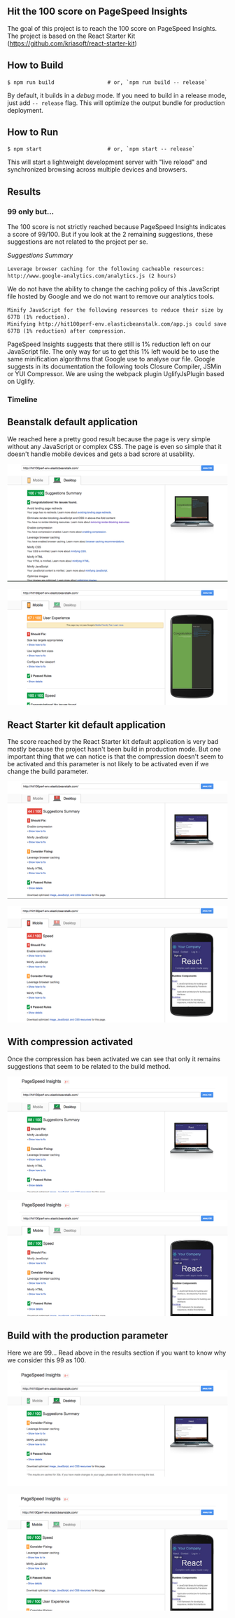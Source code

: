 ## Hit the 100 score on PageSpeed Insights

The goal of this project is to reach the 100 score on PageSpeed Insights. The project is based on the React Starter Kit (https://github.com/kriasoft/react-starter-kit)

## How to Build

```shell
$ npm run build                 # or, `npm run build -- release`
```

By default, it builds in a *debug* mode. If you need to build in a release
mode, just add `-- release` flag. This will optimize the output bundle for
production deployment.

## How to Run

```shell
$ npm start                     # or, `npm start -- release`
```

This will start a lightweight development server with "live reload" and
synchronized browsing across multiple devices and browsers.

## Results

### 99 only but...

The 100 score is not strictly reached because PageSpeed Insights indicates a score of 99/100. But if you look at the 2 remaining suggestions, these suggestions are not related to the project per se.

*Suggestions Summary*

```
Leverage browser caching for the following cacheable resources:
http://www.google-analytics.com/analytics.js (2 hours)
```

We do not have the ability to change the caching policy of this JavaScript file hosted by Google and we do not want to remove our analytics tools.

```
Minify JavaScript for the following resources to reduce their size by 677B (1% reduction).
Minifying http://hit100perf-env.elasticbeanstalk.com/app.js could save 677B (1% reduction) after compression.
```

PageSpeed Insights suggests that there still is 1% reduction left on our JavaScript file. The only way for us to get this 1% left would be to use the same minification algorithms that Google use to analyse our file. Google suggests in its documentation the following tools Closure Compiler, JSMin or YUI Compressor. We are using the webpack plugin UglifyJsPlugin based on Uglify.

### Timeline

## Beanstalk default application

We reached here a pretty good result because the page is very simple without any JavaScript or complex CSS. The page is even so simple that it doesn't handle mobile devices and gets a bad scrore at usability.

![desktop version](https://github.com/benoitvallon/hit-100-pagespeed-insights/blob/master/results/v1-beanstalk-default-app/desktop.png "Desktop version")

![Mobile version](https://github.com/benoitvallon/hit-100-pagespeed-insights/blob/master/results/v1-beanstalk-default-app/mobile.png "Mobile version")

## React Starter kit default application

The score reached by the React Starter kit default application is very bad mostly because the project hasn't been build in production mode. But one important thing that we can notice is that the compression doesn't seem to be activated and this parameter is not likely to be activated even if we change the build parameter.

![desktop version](https://github.com/benoitvallon/hit-100-pagespeed-insights/blob/master/results/v2-starter-kit-default-app/desktop.png "Desktop version")

![Mobile version](https://github.com/benoitvallon/hit-100-pagespeed-insights/blob/master/results/v2-starter-kit-default-app/mobile.png "Mobile version")

## With compression activated

Once the compression has been activated we can see that only it remains suggestions that seem to be related to the build method.

![desktop version](https://github.com/benoitvallon/hit-100-pagespeed-insights/blob/master/results/v3-express-compression-activated/desktop.png "Desktop version")

![Mobile version](https://github.com/benoitvallon/hit-100-pagespeed-insights/blob/master/results/v3-express-compression-activated/mobile.png "Mobile version")

## Build with the production parameter

Here we are 99... Read above in the results section if you want to know why we consider this 99 as 100.

![desktop version](https://github.com/benoitvallon/hit-100-pagespeed-insights/blob/master/results/v4-build-for-production/desktop.png "Desktop version")

![Mobile version](https://github.com/benoitvallon/hit-100-pagespeed-insights/blob/master/results/v4-build-for-production/mobile.png "Mobile version")
